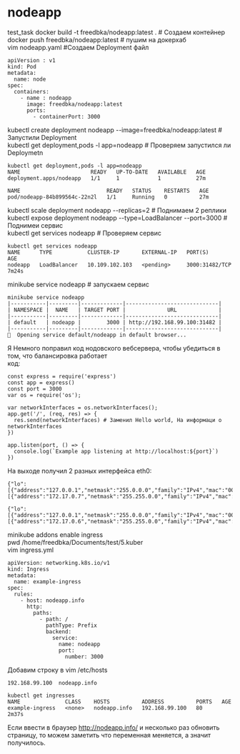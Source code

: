 # nodeapp
test_task
docker build -t freedbka/nodeapp:latest . # Создаем контейнер  
docker push freedbka/nodeapp:latest # пушим на докерхаб  
vim nodeapp.yaml  #Создаем Deployment файл
```
apiVersion : v1
kind: Pod
metadata:
  name: node
spec:
  containers:
    - name : nodeapp
      image: freedbka/nodeapp:latest
      ports:
        - containerPort: 3000
```
kubectl create deployment nodeapp --image=freedbka/nodeapp:latest #  Запустили Deployment  
kubectl get deployment,pods -l app=nodeapp # Проверяем запустился ли Deploymetn  
```
kubectl get deployment,pods -l app=nodeapp
NAME                      READY   UP-TO-DATE   AVAILABLE   AGE
deployment.apps/nodeapp   1/1     1            1           27m

NAME                           READY   STATUS    RESTARTS   AGE
pod/nodeapp-84b899564c-22n2l   1/1     Running   0          27m
```
kubectl scale deployment nodeapp --replicas=2 # Поднимаем 2 реплики  
kubectl expose deployment nodeapp --type=LoadBalancer --port=3000 # Поднимеи сервис  
kubectl get services nodeapp # Проверяем сервис  
```
kubectl get services nodeapp
NAME      TYPE           CLUSTER-IP       EXTERNAL-IP   PORT(S)          AGE
nodeapp   LoadBalancer   10.109.102.103   <pending>     3000:31482/TCP   7m24s
```
minikube service nodeapp # запускаем сервис  
```
minikube service nodeapp
|-----------|---------|-------------|-----------------------------|
| NAMESPACE |  NAME   | TARGET PORT |             URL             |
|-----------|---------|-------------|-----------------------------|
| default   | nodeapp |        3000 | http://192.168.99.100:31482 |
|-----------|---------|-------------|-----------------------------|
🎉  Opening service default/nodeapp in default browser...
```
Я Немного поправил код нодовского вебсервера, чтобы убедиться в том, что балансировка работает  
код:
```
const express = require('express')
const app = express()
const port = 3000
var os = require('os');

var networkInterfaces = os.networkInterfaces();
app.get('/', (req, res) => {
  res.send(networkInterfaces) # Заменил Hello world, На информаци о networkInterfaces
})

app.listen(port, () => {
  console.log(`Example app listening at http://localhost:${port}`)
})
```
На выходе получил 2 разных интерфейса eth0:
```
{"lo":[{"address":"127.0.0.1","netmask":"255.0.0.0","family":"IPv4","mac":"00:00:00:00:00:00","internal":true,"cidr":"127.0.0.1/8"}],"eth0":[{"address":"172.17.0.7","netmask":"255.255.0.0","family":"IPv4","mac":"02:42:ac:11:00:07","internal":false,"cidr":"172.17.0.7/16"}]}
```

```
{"lo":[{"address":"127.0.0.1","netmask":"255.0.0.0","family":"IPv4","mac":"00:00:00:00:00:00","internal":true,"cidr":"127.0.0.1/8"}],"eth0":[{"address":"172.17.0.6","netmask":"255.255.0.0","family":"IPv4","mac":"02:42:ac:11:00:06","internal":false,"cidr":"172.17.0.6/16"}]}
```
minikube addons enable ingress  
pwd /home/freedbka/Documents/test/5.kuber  
vim ingress.yml  
```
apiVersion: networking.k8s.io/v1
kind: Ingress
metadata:
  name: example-ingress
spec:
  rules:
    - host: nodeapp.info
      http:
        paths:
          - path: /
            pathType: Prefix
            backend:
              service:
                name: nodeapp
                port:
                  number: 3000
```
Добавим строку в vim /etc/hosts  
```
192.168.99.100  nodeapp.info

```
```
kubectl get ingresses
NAME              CLASS    HOSTS          ADDRESS          PORTS   AGE
example-ingress   <none>   nodeapp.info   192.168.99.100   80      2m37s
```
Если ввести в браузер http://nodeapp.info/ и несколько раз обновить страницу, то можем заметить что переменная меняется, а значит получилось.


